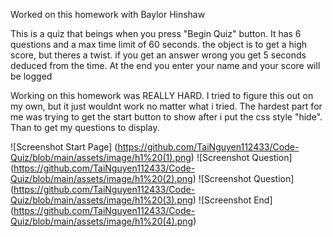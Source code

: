 Worked on this homework with Baylor Hinshaw

This is a quiz that beings when you press "Begin Quiz" button. It has 6 questions and  a max time limit of 60 seconds. the object is to get a high score, but theres a twist. if you get an answer wrong you get 5 seconds deduced from the time. At the end you enter your name and your score will be logged

Working on this homework was REALLY HARD. I tried to figure this out on my own, but it just wouldnt work no matter what i tried. The hardest part for me was trying to get the start button to show after i put the css style "hide". Than to get my questions to display.

![Screenshot Start Page] (https://github.com/TaiNguyen112433/Code-Quiz/blob/main/assets/image/h1%20(1).png)
![Screenshot Question] (https://github.com/TaiNguyen112433/Code-Quiz/blob/main/assets/image/h1%20(2).png)
![Screenshot Question] (https://github.com/TaiNguyen112433/Code-Quiz/blob/main/assets/image/h1%20(3).png)
![Screenshot End] (https://github.com/TaiNguyen112433/Code-Quiz/blob/main/assets/image/h1%20(4).png)
